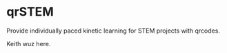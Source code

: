 qrSTEM
======

Provide individually paced kinetic learning for STEM projects with qrcodes.

Keith wuz here.
